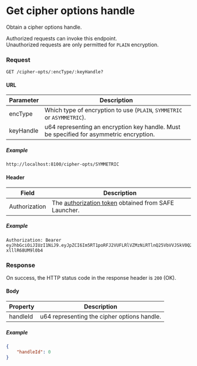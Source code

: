# Get cipher options handle

Obtain a cipher options handle.

Authorized requests can invoke this endpoint.<br>Unauthorized requests are only permitted for `PLAIN` encryption.

### Request

```
GET /cipher-opts/:encType/:keyHandle?
```

#### URL

| Parameter | Description |
| --- | --- |
| encType | Which type of encryption to use (`PLAIN`, `SYMMETRIC` or `ASYMMETRIC`). |
| keyHandle | u64 representing an encryption key handle. Must be specified for asymmetric encryption. |

##### Example

```
http://localhost:8100/cipher-opts/SYMMETRIC
```

#### Header

| Field | Description |
| --- | --- |
| Authorization | The [authorization token](/auth) obtained from SAFE Launcher. |

##### Example

```
Authorization: Bearer eyJhbGciOiJIUzI1NiJ9.eyJpZCI6Im5RT1poRFJ2VUFLRlVZMzNiRTlnQ25VbVVJSkV0Q2lmYk4zYjE1dXZ2TlU9In0.OTKcHQ9VUKYzBXH_MqeWR4UcHFJV-xlllR68UM9l0b4
```

### Response

On success, the HTTP status code in the response header is `200` (OK).

#### Body

| Property | Description |
| --- | --- |
| handleId | u64 representing the cipher options handle. |

##### Example

```json
{
	"handleId": 0
}
```
